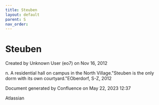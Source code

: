 ```yaml
---
title: Steuben
layout: default
parent: S
nav_order:
---
```


# Steuben

Created by  Unknown User (eo7) on Nov 16, 2012

n. A residential hall on campus in the North Village.&quot;Steuben is the only dorm with its own courtyard.&quot;EOberdorf, S-Z, 2012

Document generated by Confluence on May 22, 2023 12:37

Atlassian
